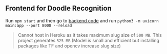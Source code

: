 ## Frontend for Doodle Recognition

Run `npm start` and then go to [backend code](https://github.com/rakesh4real/qdraw-backend) and run `python3 -m uvicorn main:app --port 8008 --reload`


> Cannot host in Heroku as it takes maximum slug size of `500 MB`. This project generates `525 MB` (Model is small and efficient but installing packages like TF and opencv increase slug size)